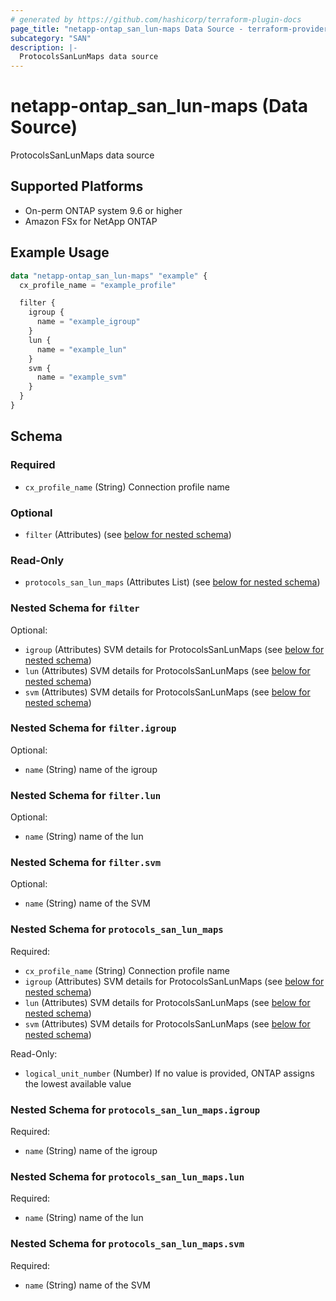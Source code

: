```yaml
---
# generated by https://github.com/hashicorp/terraform-plugin-docs
page_title: "netapp-ontap_san_lun-maps Data Source - terraform-provider-netapp-ontap"
subcategory: "SAN"
description: |-
  ProtocolsSanLunMaps data source
---
```


# netapp-ontap_san_lun-maps (Data Source)

ProtocolsSanLunMaps data source


## Supported Platforms
* On-perm ONTAP system 9.6 or higher
* Amazon FSx for NetApp ONTAP

## Example Usage
```terraform
data "netapp-ontap_san_lun-maps" "example" {
  cx_profile_name = "example_profile"

  filter {
    igroup {
      name = "example_igroup"
    }
    lun {
      name = "example_lun"
    }
    svm {
      name = "example_svm"
    }
  }
}
```

<!-- schema generated by tfplugindocs -->
## Schema

### Required

- `cx_profile_name` (String) Connection profile name

### Optional

- `filter` (Attributes) (see [below for nested schema](#nestedatt--filter))

### Read-Only

- `protocols_san_lun_maps` (Attributes List) (see [below for nested schema](#nestedatt--protocols_san_lun_maps))

<a id="nestedatt--filter"></a>
### Nested Schema for `filter`

Optional:

- `igroup` (Attributes) SVM details for ProtocolsSanLunMaps (see [below for nested schema](#nestedatt--filter--igroup))
- `lun` (Attributes) SVM details for ProtocolsSanLunMaps (see [below for nested schema](#nestedatt--filter--lun))
- `svm` (Attributes) SVM details for ProtocolsSanLunMaps (see [below for nested schema](#nestedatt--filter--svm))

<a id="nestedatt--filter--igroup"></a>
### Nested Schema for `filter.igroup`

Optional:

- `name` (String) name of the igroup


<a id="nestedatt--filter--lun"></a>
### Nested Schema for `filter.lun`

Optional:

- `name` (String) name of the lun


<a id="nestedatt--filter--svm"></a>
### Nested Schema for `filter.svm`

Optional:

- `name` (String) name of the SVM



<a id="nestedatt--protocols_san_lun_maps"></a>
### Nested Schema for `protocols_san_lun_maps`

Required:

- `cx_profile_name` (String) Connection profile name
- `igroup` (Attributes) SVM details for ProtocolsSanLunMaps (see [below for nested schema](#nestedatt--protocols_san_lun_maps--igroup))
- `lun` (Attributes) SVM details for ProtocolsSanLunMaps (see [below for nested schema](#nestedatt--protocols_san_lun_maps--lun))
- `svm` (Attributes) SVM details for ProtocolsSanLunMaps (see [below for nested schema](#nestedatt--protocols_san_lun_maps--svm))

Read-Only:

- `logical_unit_number` (Number) If no value is provided, ONTAP assigns the lowest available value

<a id="nestedatt--protocols_san_lun_maps--igroup"></a>
### Nested Schema for `protocols_san_lun_maps.igroup`

Required:

- `name` (String) name of the igroup


<a id="nestedatt--protocols_san_lun_maps--lun"></a>
### Nested Schema for `protocols_san_lun_maps.lun`

Required:

- `name` (String) name of the lun


<a id="nestedatt--protocols_san_lun_maps--svm"></a>
### Nested Schema for `protocols_san_lun_maps.svm`

Required:

- `name` (String) name of the SVM


